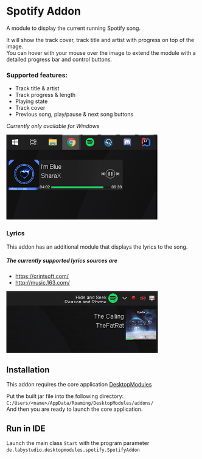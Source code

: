 # Spotify Addon
A module to display the current running Spotify song.<br>

It will show the track cover, track title and artist with progress on top of the image.<br>
You can hover with your mouse over the image to extend the module with a detailed progress bar
and control buttons.

### Supported features:
- Track title & artist
- Track progress & length
- Playing state
- Track cover
- Previous song, play/pause & next song buttons

*Currently only available for Windows*

![Preview](.github/assets/preview.png)

### Lyrics
This addon has an additional module that displays the lyrics to the song.

##### The currently supported lyrics sources are
- https://crintsoft.com/
- http://music.163.com/

![Preview](.github/assets/lyrics.gif)

## Installation
This addon requires the core application [DesktopModules](https://github.com/LabyStudio/desktopmodules)

Put the built jar file into the following directory: ``C:/Users/<name>/AppData/Roaming/DesktopModules/addons/``<br>
And then you are ready to launch the core application.

## Run in IDE
Launch the main class ``Start`` with the program parameter ``de.labystudio.desktopmodules.spotify.SpotifyAddon``